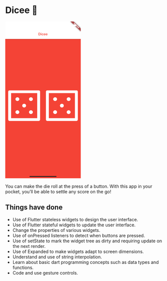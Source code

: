 # Dicee 🎲

<img src="DiceAppScreenshot.png" width="240" height="500">

You can make the die roll at the press of a button. With this app in your pocket, you’ll be able to settle any score on the go!


## Things have done

- Use of Flutter stateless widgets to design the user interface.
- Use of Flutter stateful widgets to update the user interface.
- Change the properties of various widgets.
- Use of onPressed listeners to detect when buttons are pressed.
- Use of setState to mark the widget tree as dirty and requiring update on the next render.
- Use of Expanded to make widgets adapt to screen dimensions.
- Understand and use of string interpolation.
- Learn about basic dart programming concepts such as data types and functions.
- Code and use gesture controls.